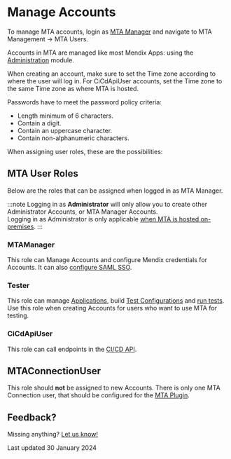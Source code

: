 # Manage Accounts

To manage MTA accounts, login as [MTA Manager](#mtamanager) and navigate to MTA Management -> MTA Users.

Accounts in MTA are managed like most Mendix Apps: using the [Administration](https://docs.mendix.com/appstore/modules/administration/) module. 

When creating an account, make sure to set the Time zone according to where the user will log in. For CiCdApiUser accounts, set the Time zone to the same Time zone as where MTA is hosted. 

Passwords have to meet the password policy criteria:
- Length minimum of 6 characters.
- Contain a digit.
- Contain an uppercase character.
- Contain non-alphanumeric characters.

When assigning user roles, these are the possibilities:

## MTA User Roles

Below are the roles that can be assigned when logged in as MTA Manager.

:::note
Logging in as **Administrator** will only allow you to create other Administrator Accounts, or MTA Manager Accounts. <br/>Logging in as Administrator is only applicable [when MTA is hosted on-premises](run-mta-on-premise).
:::

### MTAManager
This role can Manage Accounts and configure Mendix credentials for Accounts. It can also [configure SAML SSO](configure-mta-saml).

### Tester
This role can manage [Applications](../../application), build [Test Configurations](../../test-configuration) and [run tests](../../test-run). Use this role when creating Accounts for users who want to use MTA for testing.

### CiCdApiUser
This role can call endpoints in the [CI/CD API](cicd-config). 

## MTAConnectionUser
This role should **not** be assigned to new Accounts. There is only one MTA Connection user, that should be configured for the [MTA Plugin](import-plugin#configuring-connection-user-in-mta).

## Feedback?
Missing anything? [Let us know!](mailto:support@menditect.com)

Last updated 30 January 2024